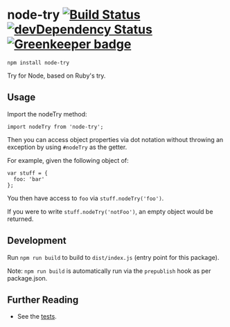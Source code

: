 # node-try [![Build Status](https://travis-ci.org/osxi/node-try.svg?branch=master)](https://travis-ci.org/osxi/node-try) [![devDependency Status](https://david-dm.org/osxi/node-try/dev-status.svg)](https://david-dm.org/osxi/node-try#info=devDependencies) [![Greenkeeper badge](https://badges.greenkeeper.io/osxi/node-try.svg)](https://greenkeeper.io/)

`npm install node-try`

Try for Node, based on Ruby's try.

## Usage

Import the nodeTry method:

```
import nodeTry from 'node-try';
```

Then you can access object properties via dot notation without throwing an exception by using `#nodeTry` as the getter.

For example, given the following object of:

```
var stuff = {
  foo: 'bar'
};
```

You then have access to `foo` via `stuff.nodeTry('foo')`.

If you were to write `stuff.nodeTry('notFoo')`, an empty object would be returned.

## Development

Run `npm run build` to build to `dist/index.js` (entry point for this package).

Note: `npm run build` is automatically run via the `prepublish` hook as per package.json.

## Further Reading
  - See the [tests](https://github.com/osxi/node-try/blob/master/test/node-try-test.js).

